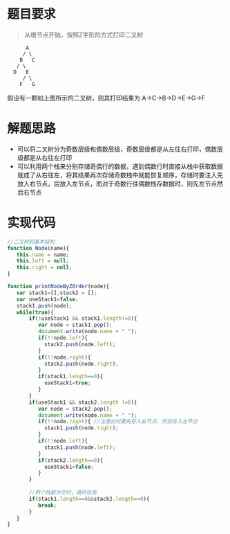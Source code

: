 # 题目要求
>从根节点开始，按照Z字形的方式打印二叉树

```
      A
     / \
    B   C
   / \
  D   E
     / \
    F   G
```
假设有一颗如上图所示的二叉树，则其打印结果为 A->C->B->D->E->G->F

# 解题思路
* 可以将二叉树分为奇数层级和偶数层级，奇数层级都是从左往右打印，偶数层级都是从右往左打印
* 可以利用两个栈来分别存储奇偶行的数据，遇到偶数行时直接从栈中获取数据就成了从右往左，将其结果再次存储奇数栈中就能恢复顺序，存储时要注入先放入右节点，后放入左节点，而对于奇数行往偶数栈存数据时，则先左节点然后右节点

# 实现代码
```javascript
//二叉树的基本结构
function Node(name){
   this.name = name;
   this.left = null;
   this.right = null;
}

function printNodeByZOrder(node){
   var stack1=[],stack2 = [];
   var useStack1=false;
   stack1.push(node);
   while(true){
	   if(!useStack1 && stack1.length!=0){
		  var node = stack1.pop();
		  document.write(node.name + " ");
		  if(!!node.left){
			stack2.push(node.left);
		  }
		  if(!!node.right){
			stack2.push(node.right);
		  }
		  if(stack1.length==0){
			useStack1=true;
	      }
	   }
	   if(useStack1 && stack2.length !=0){
	      var node = stack2.pop();
		  document.write(node.name + " ");
		  if(!!node.right){ //注意此时要先存入右节点、然后存入左节点
			stack1.push(node.right);
		  }
		  if(!!node.left){
			stack1.push(node.left);
		  }
		  if(stack2.length==0){
			useStack1=false;
		  }
	   }
	   
	   //两个栈都为空时，循环结束
	   if(stack1.length==0&&stack2.length==0){
		  break;
	   }
   }
}
```
